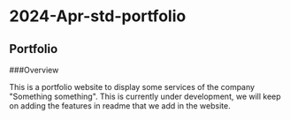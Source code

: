 # 2024-Apr-std-portfolio

## Portfolio

###Overview

This is a portfolio website to display some services of the company "Something something". This is currently under development, we will keep on adding the features in readme that we add in the website.